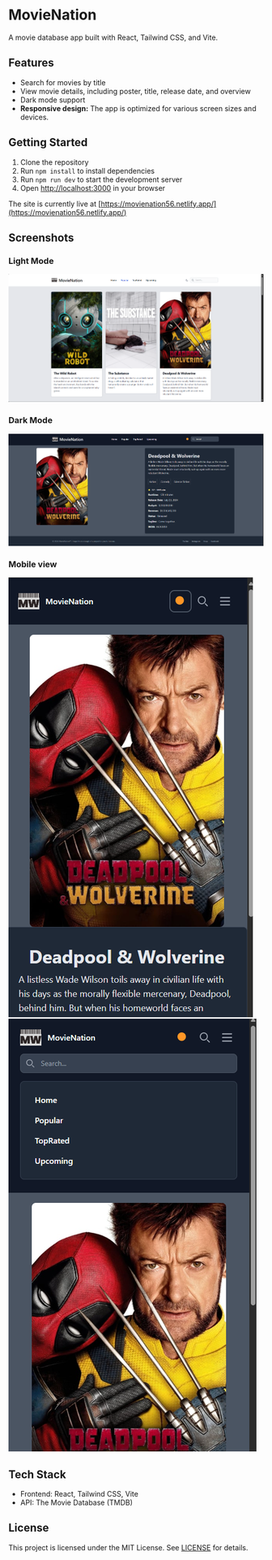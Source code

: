 # MovieNation

A movie database app built with React, Tailwind CSS, and Vite.

## Features

- Search for movies by title
- View movie details, including poster, title, release date, and overview
- Dark mode support
- **Responsive design:** The app is optimized for various screen sizes and devices.

## Getting Started

1. Clone the repository
2. Run `npm install` to install dependencies
3. Run `npm run dev` to start the development server
4. Open [http://localhost:3000](http://localhost:3000) in your browser

The site is currently live at [https://movienation56.netlify.app/](https://movienation56.netlify.app/)

## Screenshots

### Light Mode
![Screenshot 1](https://raw.githubusercontent.com/raghavmalhotra/movieNation/refs/heads/main/screenshots/2.png)

### Dark Mode
![Screenshot 2](https://raw.githubusercontent.com/raghavmalhotra/movieNation/refs/heads/main/screenshots/3.png)

### Mobile view
![Screenshot 3](https://raw.githubusercontent.com/raghavmalhotra/movieNation/refs/heads/main/screenshots/4.png)
![Screenshot 4](https://raw.githubusercontent.com/raghavmalhotra/movieNation/refs/heads/main/screenshots/5.png)


## Tech Stack

- Frontend: React, Tailwind CSS, Vite
- API: The Movie Database (TMDB)

## License

This project is licensed under the MIT License. See [LICENSE](LICENSE) for details.
